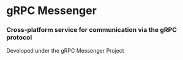 # gRPC Messenger

### Cross-platform service for communication via the gRPC protocol

Developed under the gRPC Messenger Project
